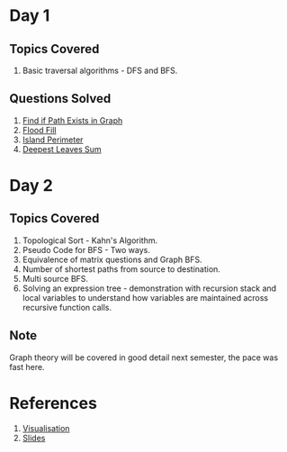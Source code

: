 # Day 1
## Topics Covered
1. Basic traversal algorithms - DFS and BFS.

## Questions Solved
1. [Find if Path Exists in Graph](https://leetcode.com/problems/find-if-path-exists-in-graph/)
2. [Flood Fill](https://leetcode.com/problems/flood-fill/)
3. [Island Perimeter](https://leetcode.com/problems/island-perimeter/)
4. [Deepest Leaves Sum](https://leetcode.com/problems/deepest-leaves-sum/)

# Day 2
## Topics Covered
1. Topological Sort - Kahn's Algorithm.
2. Pseudo Code for BFS - Two ways.
3. Equivalence of matrix questions and Graph BFS.
4. Number of shortest paths from source to destination.
5. Multi source BFS.
6. Solving an expression tree - demonstration with recursion stack and local variables to understand how variables are maintained across recursive function calls.



## Note
Graph theory will be covered in good detail next semester, the pace was fast here.

# References
1. [Visualisation](https://www.cs.usfca.edu/~galles/visualization/Algorithms.html)
2. [Slides](https://raw.githubusercontent.com/williamfiset/Algorithms/master/slides/graphtheory/graph_theory_algorithms.pdf)
